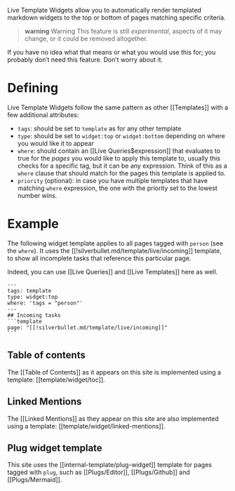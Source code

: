 Live Template Widgets allow you to automatically render templated markdown widgets to the top or bottom of pages matching specific criteria.

> **warning** Warning
> This feature is still _experimental_, aspects of it may change, or it could be removed altogether.

If you have no idea what that means or what you would use this for; you probably don’t need this feature. Don’t worry about it.

# Defining
Live Template Widgets follow the same pattern as other [[Templates]] with a few additional attributes:

* `tags`: should be set to `template` as for any other template
* `type`: should be set to `widget:top` or `widget:bottom` depending on where you would like it to appear
* `where`: should contain an [[Live Queries$expression]] that evaluates to true for the _pages_ you would like to apply this template to, usually this checks for a specific tag, but it can be any expression. Think of this as a `where` clause that should match for the pages this template is applied to.
* `priority` (optional): in case you have multiple templates that have matching `where` expression, the one with the priority set to the lowest number wins.

# Example
The following widget template applies to all pages tagged with `person` (see the `where`). It uses the [[!silverbullet.md/template/live/incoming]] template, to show all incomplete tasks that reference this particular page.

Indeed, you can use [[Live Queries]] and [[Live Templates]] here as well.

    ---
    tags: template
    type: widget:top
    where: 'tags = "person"'
    ---
    ## Incoming tasks
    ```template
    page: "[[!silverbullet.md/template/live/incoming]]"
    ```

## Table of contents
The [[Table of Contents]] as it appears on this site is implemented using a template: [[template/widget/toc]].

## Linked Mentions
The [[Linked Mentions]] as they appear on this site are also implemented using a template: [[template/widget/linked-mentions]].

## Plug widget template
This site uses the [[internal-template/plug-widget]] template for pages tagged with `plug`, such as [[Plugs/Editor]], [[Plugs/Github]] and [[Plugs/Mermaid]].


